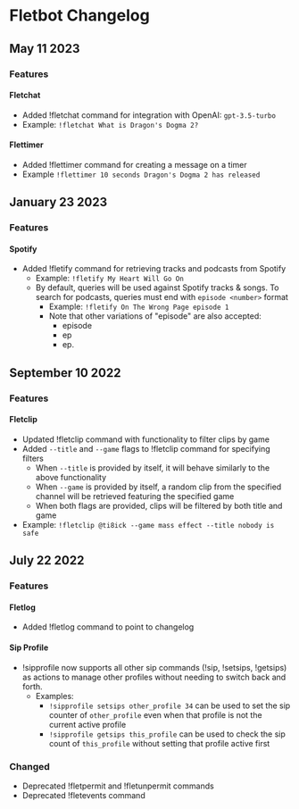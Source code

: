 # Fletbot Changelog

## May 11 2023

### Features

#### Fletchat
- Added !fletchat command for integration with OpenAI: `gpt-3.5-turbo`
- Example: `!fletchat What is Dragon's Dogma 2?`

#### Flettimer
- Added !flettimer command for creating a message on a timer
- Example `!flettimer 10 seconds Dragon's Dogma 2 has released`

## January 23 2023

### Features

#### Spotify
- Added !fletify command for retrieving tracks and podcasts from Spotify
  - Example: `!fletify My Heart Will Go On`
  - By default, queries will be used against Spotify tracks & songs. To search for podcasts, queries must end with `episode <number>` format
    - Example: `!fletify On The Wrong Page episode 1`
    - Note that other variations of "episode" are also accepted:
      - episode
      - ep
      - ep.

## September 10 2022

### Features

#### Fletclip
- Updated !fletclip command with functionality to filter clips by game
- Added `--title` and `--game` flags to !fletclip command for specifying filters
  - When `--title` is provided by itself, it will behave similarly to the above functionality
  - When `--game` is provided by itself, a random clip from the specified channel will be retrieved featuring the specified game
  - When both flags are provided, clips will be filtered by both title and game
- Example: `!fletclip @ti8ick --game mass effect --title nobody is safe`

## July 22 2022

### Features

#### Fletlog
- Added !fletlog command to point to changelog

#### Sip Profile
- !sipprofile now supports all other sip commands (!sip, !setsips, !getsips) as actions to manage other profiles without needing to switch back and forth.
  - Examples:
    - `!sipprofile setsips other_profile 34` can be used to set the sip counter of `other_profile` even when that profile is not the current active profile
    - `!sipprofile getsips this_profile` can be used to check the sip count of `this_profile` without setting that profile active first

### Changed
- Deprecated !fletpermit and !fletunpermit commands
- Deprecated !fletevents command